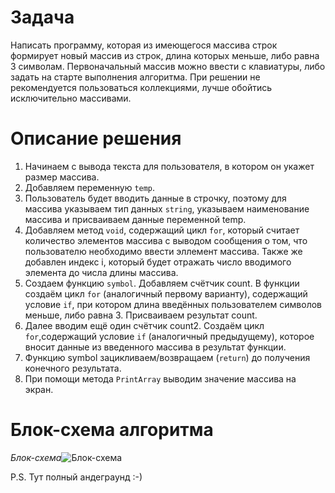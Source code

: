 # **Задача**
Написать программу, которая из имеющегося массива строк формирует новый массив из строк, длина которых меньше, либо равна 3 символам. Первоначальный массив можно ввести с клавиатуры, либо задать на старте выполнения алгоритма. При решении не рекомендуется пользоваться коллекциями, лучше обойтись исключительно массивами.

# **Описание решения**
1. Начинаем с вывода текста для пользователя, в котором он укажет размер массива. 
2. Добавляем переменную `temp`.
3. Пользователь будет вводить данные в строчку, поэтому для массива указываем тип данных `string`, указываем наименование массива и присваиваем данные переменной temp.
4. Добавляем метод `void`, содержащий цикл `for`, который считает количество элементов массива с выводом сообщения о том, что пользователю необходимо ввести эллемент массива. Также же добавлен индекс i, который будет отражать число вводимого элемента до числа длины массива. 
5. Создаем функцию `symbol`. Добавляем счётчик count. В функции создаём цикл `for` (аналогичный первому варианту), содержащий условие `if`, при котором длина введённых пользователем символов меньше, либо равна 3. Присваиваем результат count. 
6. Далее вводим ещё один счётчик count2. Создаём цикл `for`,содержащий условие `if` (аналогичный предыдущему), которое вносит данные из введенного массива в результат функции.
7. Функцию symbol зацикливаем/возвращаем (`return`) до получения конечного результата.
8. При помощи метода `РrintArray` выводим значение массива на экран.

# **Блок-схема алгоритма**
_Блок-схема_![Блок-схема](Блок-схема.jpg)

P.S. Тут полный андеграунд :-) 
